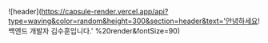 ![header](https://capsule-render.vercel.app/api?type=waving&color=random&height=300&section=header&text='안녕하세요! 백엔드 개발자 김수훈입니다.' %20render&fontSize=90)
